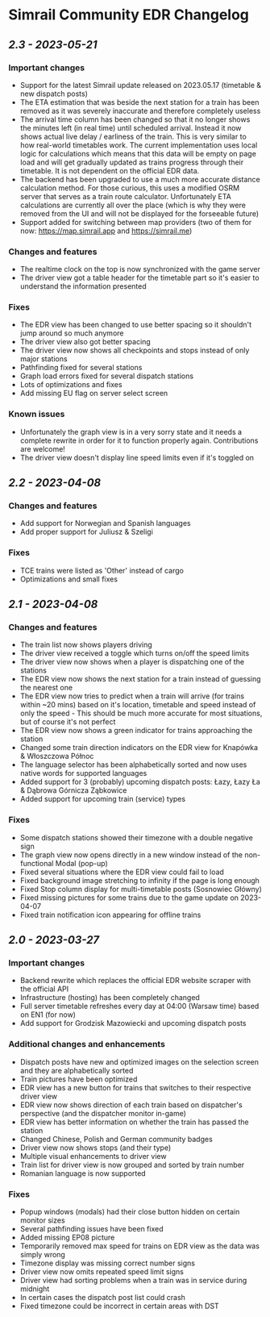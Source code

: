 # Simrail Community EDR Changelog

## *2.3 - 2023-05-21*

### Important changes

- Support for the latest Simrail update released on 2023.05.17 (timetable & new dispatch posts)
- The ETA estimation that was beside the next station for a train has been removed as it was severely inaccurate and therefore completely useless
- The arrival time column has been changed so that it no longer shows the minutes left (in real time) until scheduled arrival. Instead it now shows actual live delay / earliness of the train. This is very similar to how real-world timetables work. The current implementation uses local logic for calculations which means that this data will be empty on page load and will get gradually updated as trains progress through their timetable. It is not dependent on the official EDR data.
- The backend has been upgraded to use a much more accurate distance calculation method. For those curious, this uses a modified OSRM server that serves as a train route calculator. Unfortunately ETA calculations are currently all over the place (which is why they were removed from the UI and will not be displayed for the forseeable future)
- Support added for switching between map providers (two of them for now: <https://map.simrail.app> and <https://simrail.me>)

### Changes and features

- The realtime clock on the top is now synchronized with the game server
- The driver view got a table header for the timetable part so it's easier to understand the information presented

### Fixes

- The EDR view has been changed to use better spacing so it shouldn't jump around so much anymore
- The driver view also got better spacing
- The driver view now shows all checkpoints and stops instead of only major stations
- Pathfinding fixed for several stations
- Graph load errors fixed for several dispatch stations
- Lots of optimizations and fixes
- Add missing EU flag on server select screen

### Known issues

- Unfortunately the graph view is in a very sorry state and it needs a complete rewrite in order for it to function properly again. Contributions are welcome!
- The driver view doesn't display line speed limits even if it's toggled on

## *2.2 - 2023-04-08*

### Changes and features

- Add support for Norwegian and Spanish languages
- Add proper support for Juliusz & Szeligi

### Fixes

- TCE trains were listed as 'Other' instead of cargo
- Optimizations and small fixes

## *2.1 - 2023-04-08*

### Changes and features

- The train list now shows players driving
- The driver view received a toggle which turns on/off the speed limits
- The driver view now shows when a player is dispatching one of the stations
- The EDR view now shows the next station for a train instead of guessing the nearest one
- The EDR view now tries to predict when a train will arrive (for trains within ~20 mins) based on it's location, timetable and speed instead of only the speed - This should be much more accurate for most situations, but of course it's not perfect
- The EDR view now shows a green indicator for trains approaching the station
- Changed some train direction indicators on the EDR view for Knapówka & Włoszczowa Północ
- The language selector has been alphabetically sorted and now uses native words for supported languages
- Added support for 3 (probably) upcoming dispatch posts: Łazy, Łazy Ła & Dąbrowa Górnicza Ząbkowice
- Added support for upcoming train (service) types

### Fixes

- Some dispatch stations showed their timezone with a double negative sign
- The graph view now opens directly in a new window instead of the non-functional Modal (pop-up)
- Fixed several situations where the EDR view could fail to load
- Fixed background image stretching to infinity if the page is long enough
- Fixed Stop column display for multi-timetable posts (Sosnowiec Główny)
- Fixed missing pictures for some trains due to the game update on 2023-04-07
- Fixed train notification icon appearing for offline trains

## *2.0 - 2023-03-27*

### Important changes

- Backend rewrite which replaces the official EDR website scraper with the official API
- Infrastructure (hosting) has been completely changed
- Full server timetable refreshes every day at 04:00 (Warsaw time) based on EN1 (for now)
- Add support for Grodzisk Mazowiecki and upcoming dispatch posts

### Additional changes and enhancements

- Dispatch posts have new and optimized images on the selection screen and they are alphabetically sorted
- Train pictures have been optimized
- EDR view has a new button for trains that switches to their respective driver view
- EDR view now shows direction of each train based on dispatcher's perspective (and the dispatcher monitor in-game)
- EDR view has better information on whether the train has passed the station
- Changed Chinese, Polish and German community badges
- Driver view now shows stops (and their type)
- Multiple visual enhancements to driver view
- Train list for driver view is now grouped and sorted by train number
- Romanian language is now supported

### Fixes

- Popup windows (modals) had their close button hidden on certain monitor sizes
- Several pathfinding issues have been fixed
- Added missing EP08 picture
- Temporarily removed max speed for trains on EDR view as the data was simply wrong
- Timezone display was missing correct number signs
- Driver view now omits repeated speed limit signs
- Driver view had sorting problems when a train was in service during midnight
- In certain cases the dispatch post list could crash
- Fixed timezone could be incorrect in certain areas with DST
